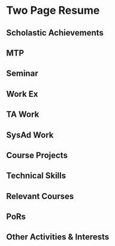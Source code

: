 # Two Page Resume

## Scholastic Achievements

## MTP

## Seminar

## Work Ex

## TA Work

## SysAd Work

## Course Projects

## Technical Skills

## Relevant Courses

## PoRs

## Other Activities & Interests
